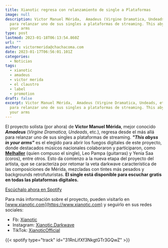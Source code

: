 ```yaml
---
title: Xianotic regresa con relanzamiento de single a Plataformas
image: null
description: Victor Manuel Mérida,  Amadeus (Virgine Dramatica, Undeads, etc.), regresa
  para relanzar uno de sus singles a plataformas de streaming. This abyss in
  your arms
type: post
lastmod: 2023-01-18T06:13:54.860Z
url: ""
author: victormerida@chachacoma.com
date: 2023-01-17T06:56:01.101Z
categories:
  - Noticias
tags:
  - xianotic
  - amadeus
  - victor merida
  - el claustro
  - label
  - promotion
draft: false
excerpt: Victor Manuel Mérida,  Amadeus (Virgine Dramatica, Undeads, etc.), regresa
  para relanzar uno de sus singles a plataformas de streaming. This abyss in
  your arms
---
```


El proyecto solista (por ahora) de **Victor Manuel Mérida**, mejor conocido  _**Amadeus**_ (_Virgine Dramatica, Undeads_, etc.), regresa desde el más allá para relanzar uno de sus singles a plataformas de streaming. **_"This abyss in your arms"_** es el elegido para abrir los fuegos digitales de este proyecto, donde destacados músicos nacionales colaboraron y participaron, como **[Melhaller](https://open.spotify.com/artist/7kVnXhRBRsvMAvnyezpuMz?si=Dfa-ofYJQyG3ZvOkhKk_EQ)** (quien compuso el single), Leo Pampa (guitarras) y Yenia Saa (coros), entre otros. 
Esto da comienzo a la nueva etapa del proyecto del artista, que se caracteriza por retomar la veta darkwave característica de las composiciones de Mérida, mezcladas con tintes más pesados y backgrounds retrofuturistas. 
**El single está disponible para escuchar gratis en todas las plataformas digitales.** 

[Escúchalo ahora en Spotify](https://open.spotify.com/track/31RnLifXf3NkgtGTr3GQwZ?si=6e382f17df7d41a4)

Para más información sobre el proyecto, pueden visitarlo en [www.xianotic.com](https://www.xianotic.com) y seguirlo en sus redes sociales:
- Fb: [Xianotic](https://www.facebook.com/Xianotic)
- Instagram: [Xianotic.Darkwave](https://www.instagram.com/Xianotic.Darkwave)
- TikTok: [XianoticOfficial](https://tiktok.com/XianoticOfficial)

{{< spotify type="track" id="31RnLifXf3NkgtGTr3GQwZ" >}}
